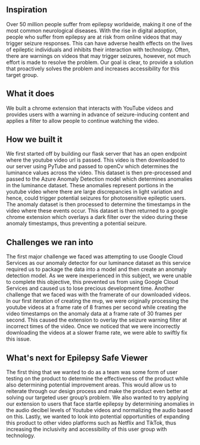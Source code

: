 ## Inspiration
Over 50 million people suffer from epilepsy worldwide, making it one of the most common neurological diseases. With the rise in digital adoption, people who suffer from epilepsy are at risk from online videos that may trigger seizure responses. This can have adverse health effects on the lives of epileptic individuals and inhibits their interaction with technology. Often, there are warnings on videos that may trigger seizures, however, not much effort is made to resolve the problem. Our goal is clear, to provide a solution that proactively solves the problem and increases accessibility for this target group. 

## What it does
We built a chrome extension that interacts with YouTube videos and provides users with a warning in advance of seizure-inducing content and applies a filter to allow people to continue watching the video.

## How we built it
We first started off by building our flask server that has an open endpoint where the youtube video url is passed. This video is then downloaded to our server using PyTube and passed to openCv which determines the luminance values across the video. This dataset is then pre-processed and passed to the Azure Anomaly Detection model which determines anomalies in the luminance dataset. These anomalies represent portions in the youtube video where there are large discrepancies in light variation and hence, could trigger potential seizures for photosensitive epileptic users. The anomaly dataset is then processed to determine the timestamps in the video where these events occur. This dataset is then returned to a google chrome extension which overlays a dark filter over the video during these anomaly timestamps, thus preventing a potential seizure.

## Challenges we ran into
The first major challenge we faced was attempting to use Google Cloud Services as our anomaly detector for our luminance dataset as this service required us to package the data into a model and then create an anomaly detection model. As we were inexperienced in this subject, we were unable to complete this objective, this prevented us from using Google Cloud Services and caused us to lose precious development time. Another challenge that we faced was with the framerate of our downloaded videos. In our first iteration of creating the mvp, we were originally processing the youtube videos at a frame rate of 8 frames per second while creating the video timestamps on the anomaly data at a frame rate of 30 frames per second. This caused the extension to overlay the seizure warning filter at incorrect times of the video. Once we noticed that we were incorrectly downloading the videos at a slower frame rate, we were able to swiftly fix this issue.

## What's next for Epilepsy Safe Viewer
The first thing that we wanted to do as a team was some form of user testing on the product to determine the effectiveness of the product while also determining potential improvement areas. This would allow us to reiterate through our design process and make the product even better at solving our targeted user group’s problem. We also wanted to try applying our extension to users that face startle epilepsy by determining anomalies in the audio decibel levels of Youtube videos and normalizing the audio based on this. Lastly, we wanted to look into potential opportunities of expanding this product to other video platforms such as Netflix and TikTok, thus increasing the inclusivity and accessibility of this user group with technology.
